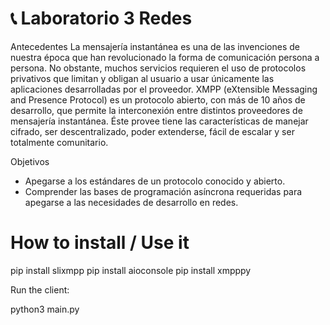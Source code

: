 # :telephone_receiver: Laboratorio 3 Redes
Antecedentes 
La mensajería instantánea es una de las invenciones de nuestra época que han revolucionado la 
forma  de  comunicación  persona  a  persona.  No  obstante,  muchos  servicios  requieren  el  uso  de 
protocolos  privativos  que  limitan  y  obligan  al  usuario  a  usar  únicamente  las  aplicaciones 
desarrolladas por el proveedor. 
XMPP (eXtensible Messaging and Presence Protocol) es un protocolo abierto, con más de 10 años 
de desarrollo, que permite la interconexión entre distintos proveedores de mensajería instantánea. 
Éste provee tiene las características de manejar cifrado, ser descentralizado, poder extenderse, fácil 
de escalar y ser totalmente comunitario. 


Objetivos 
- Apegarse a los estándares de un protocolo conocido y abierto. 
- Comprender  las  bases  de  programación  asíncrona  requeridas  para  apegarse  a  las 
necesidades de desarrollo en redes. 



# How to install / Use it
pip install slixmpp
pip install aioconsole
pip install xmpppy

Run the client:

python3 main.py
